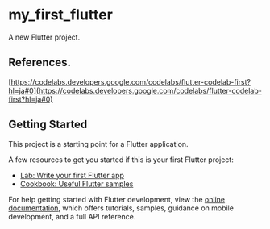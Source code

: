 # my_first_flutter

A new Flutter project.

## References.

[https://codelabs.developers.google.com/codelabs/flutter-codelab-first?hl=ja#0](https://codelabs.developers.google.com/codelabs/flutter-codelab-first?hl=ja#0)

## Getting Started

This project is a starting point for a Flutter application.

A few resources to get you started if this is your first Flutter project:

- [Lab: Write your first Flutter app](https://docs.flutter.dev/get-started/codelab)
- [Cookbook: Useful Flutter samples](https://docs.flutter.dev/cookbook)

For help getting started with Flutter development, view the
[online documentation](https://docs.flutter.dev/), which offers tutorials,
samples, guidance on mobile development, and a full API reference.

